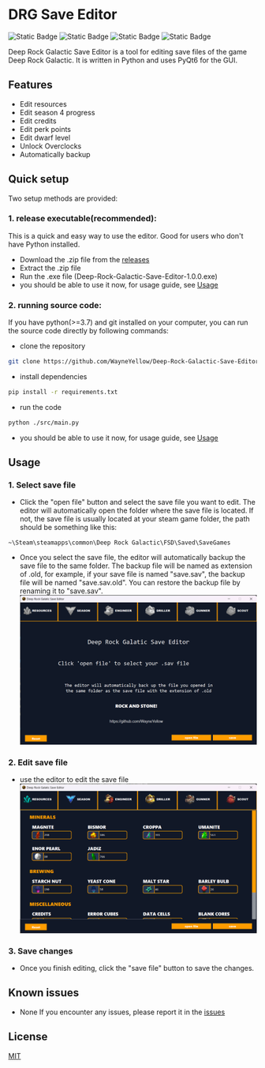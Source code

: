 # DRG Save Editor
![Static Badge](https://img.shields.io/badge/Python-3.11.4-yellow?logo=python&logoColor=yellow&labelColor=blue)
![Static Badge](https://img.shields.io/badge/PyQt6-6.5.2-blue)
![Static Badge](https://img.shields.io/badge/DRG_Season-4-%23ff9c00)
![Static Badge](https://img.shields.io/badge/Platform-Windows-green)

Deep Rock Galactic Save Editor is a tool for editing save files of the game Deep Rock Galactic. It is written in Python and uses PyQt6 for the GUI. 
## Features
- Edit resources
- Edit season 4 progress
- Edit credits
- Edit perk points
- Edit dwarf level
- Unlock Overclocks
- Automatically backup

## Quick setup
Two setup methods are provided:
### 1. release executable(recommended):
This is a quick and easy way to use the editor. Good for users who don't have Python installed.
- Download the .zip file from the [releases](https://github.com/WayneYellow/Deep-Rock-Galactic-Save-Editor/releases/tag/v1.0.0)
- Extract the .zip file
- Run the .exe file (Deep-Rock-Galactic-Save-Editor-1.0.0.exe)
- you should be able to use it now, for usage guide, see [Usage](#usage)

### 2. running source code:
If you have python(>=3.7) and git installed on your computer, you can run the source code directly by following commands:
- clone the repository
```bash
git clone https://github.com/WayneYellow/Deep-Rock-Galactic-Save-Editor.git
```
- install dependencies
```bash
pip install -r requirements.txt
```
- run the code
```bash
python ./src/main.py
```
- you should be able to use it now, for usage guide, see [Usage](#usage)

## Usage
### 1. Select save file
- Click the "open file" button and select the save file you want to edit. The editor will automatically open the folder where the save file is located. If not, the save file is usually located at your steam game folder, the path should be something like this:
```
~\Steam\steamapps\common\Deep Rock Galactic\FSD\Saved\SaveGames
```
- Once you select the save file, the editor will automatically backup the save file to the same folder. The backup file will be named as extension of .old, for example, if your save file is named "save.sav", the backup file will be named "save.sav.old". You can restore the backup file by renaming it to "save.sav".
![start page](assets/image.png)
### 2. Edit save file
- use the editor to edit the save file
![editor](assets/image-1.png)
### 3. Save changes
- Once you finish editing, click the "save file" button to save the changes.

## Known issues
- None
If you encounter any issues, please report it in the [issues](https://github.com/WayneYellow/Deep-Rock-Galactic-Save-Editor/issues)

## License
[MIT](https://choosealicense.com/licenses/mit/)
